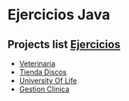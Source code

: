 # Ejercicios Java

## Projects list [Ejercicios](https://github.com/TheNefelin/TalentoDigital_Java_2024/tree/main/Ejercicios)
- [Veterinaria](https://github.com/TheNefelin/TalentoDigital_Java_2024/tree/main/Ejercicios/VeterinariaTD)
- [Tienda Discos](https://github.com/TheNefelin/TalentoDigital_Java_2024/tree/main/Ejercicios/TiendaDiscosTD)
- [University Of Life](https://github.com/TheNefelin/TalentoDigital_Java_2024/tree/main/Ejercicios/UniversityOfTheLife)
- [Gestion Clinica](https://github.com/TheNefelin/TalentoDigital_Java_2024/tree/main/Ejercicios/GestionClinica)

